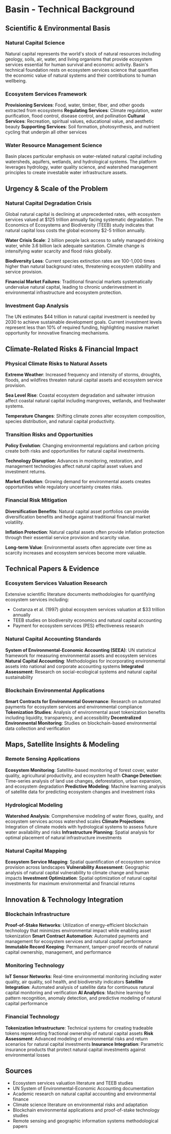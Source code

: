 # Basin - Technical Background

## Scientific & Environmental Basis

### Natural Capital Science
Natural capital represents the world's stock of natural resources including geology, soils, air, water, and living organisms that provide ecosystem services essential for human survival and economic activity. Basin's technical foundation rests on ecosystem services science that quantifies the economic value of natural systems and their contributions to human wellbeing.

### Ecosystem Services Framework
**Provisioning Services**: Food, water, timber, fiber, and other goods extracted from ecosystems
**Regulating Services**: Climate regulation, water purification, flood control, disease control, and pollination
**Cultural Services**: Recreation, spiritual values, educational value, and aesthetic beauty
**Supporting Services**: Soil formation, photosynthesis, and nutrient cycling that underpin all other services

### Water Resource Management Science
Basin places particular emphasis on water-related natural capital including watersheds, aquifers, wetlands, and hydrological systems. The platform leverages hydrology, water quality science, and watershed management principles to create investable water infrastructure assets.

## Urgency & Scale of the Problem

### Natural Capital Degradation Crisis
Global natural capital is declining at unprecedented rates, with ecosystem services valued at $125 trillion annually facing systematic degradation. The Economics of Ecosystems and Biodiversity (TEEB) study indicates that natural capital loss costs the global economy $2-5 trillion annually.

**Water Crisis Scale**: 2 billion people lack access to safely managed drinking water, while 3.6 billion lack adequate sanitation. Climate change is intensifying water scarcity and flood risks globally.

**Biodiversity Loss**: Current species extinction rates are 100-1,000 times higher than natural background rates, threatening ecosystem stability and service provision.

**Financial Market Failures**: Traditional financial markets systematically undervalue natural capital, leading to chronic underinvestment in environmental infrastructure and ecosystem protection.

### Investment Gap Analysis
The UN estimates $44 trillion in natural capital investment is needed by 2030 to achieve sustainable development goals. Current investment levels represent less than 10% of required funding, highlighting massive market opportunity for innovative financing mechanisms.

## Climate-Related Risks & Financial Impact

### Physical Climate Risks to Natural Assets
**Extreme Weather**: Increased frequency and intensity of storms, droughts, floods, and wildfires threaten natural capital assets and ecosystem service provision.

**Sea Level Rise**: Coastal ecosystem degradation and saltwater intrusion affect coastal natural capital including mangroves, wetlands, and freshwater systems.

**Temperature Changes**: Shifting climate zones alter ecosystem composition, species distribution, and natural capital productivity.

### Transition Risks and Opportunities
**Policy Evolution**: Changing environmental regulations and carbon pricing create both risks and opportunities for natural capital investments.

**Technology Disruption**: Advances in monitoring, restoration, and management technologies affect natural capital asset values and investment returns.

**Market Evolution**: Growing demand for environmental assets creates opportunities while regulatory uncertainty creates risks.

### Financial Risk Mitigation
**Diversification Benefits**: Natural capital asset portfolios can provide diversification benefits and hedge against traditional financial market volatility.

**Inflation Protection**: Natural capital assets often provide inflation protection through their essential service provision and scarcity value.

**Long-term Value**: Environmental assets often appreciate over time as scarcity increases and ecosystem services become more valuable.

## Technical Papers & Evidence

### Ecosystem Services Valuation Research
Extensive scientific literature documents methodologies for quantifying ecosystem services including:
- Costanza et al. (1997) global ecosystem services valuation at $33 trillion annually
- TEEB studies on biodiversity economics and natural capital accounting
- Payment for ecosystem services (PES) effectiveness research

### Natural Capital Accounting Standards
**System of Environmental-Economic Accounting (SEEA)**: UN statistical framework for measuring environmental assets and ecosystem services
**Natural Capital Accounting**: Methodologies for incorporating environmental assets into national and corporate accounting systems
**Integrated Assessment**: Research on social-ecological systems and natural capital sustainability

### Blockchain Environmental Applications
**Smart Contracts for Environmental Governance**: Research on automated payments for ecosystem services and environmental compliance
**Tokenization Studies**: Analysis of environmental asset tokenization benefits including liquidity, transparency, and accessibility
**Decentralized Environmental Monitoring**: Studies on blockchain-based environmental data collection and verification

## Maps, Satellite Insights & Modeling

### Remote Sensing Applications
**Ecosystem Monitoring**: Satellite-based monitoring of forest cover, water quality, agricultural productivity, and ecosystem health
**Change Detection**: Time-series analysis of land use changes, deforestation, urban expansion, and ecosystem degradation
**Predictive Modeling**: Machine learning analysis of satellite data for predicting ecosystem changes and investment risks

### Hydrological Modeling
**Watershed Analysis**: Comprehensive modeling of water flows, quality, and ecosystem services across watershed scales
**Climate Projections**: Integration of climate models with hydrological systems to assess future water availability and risks
**Infrastructure Planning**: Spatial analysis for optimal placement of natural infrastructure investments

### Natural Capital Mapping
**Ecosystem Service Mapping**: Spatial quantification of ecosystem service provision across landscapes
**Vulnerability Assessment**: Geographic analysis of natural capital vulnerability to climate change and human impacts
**Investment Optimization**: Spatial optimization of natural capital investments for maximum environmental and financial returns

## Innovation & Technology Integration

### Blockchain Infrastructure
**Proof-of-Stake Networks**: Utilization of energy-efficient blockchain technology that minimizes environmental impact while enabling asset tokenization
**Smart Contract Automation**: Automated payments and management for ecosystem services and natural capital performance
**Immutable Record Keeping**: Permanent, tamper-proof records of natural capital ownership, management, and performance

### Monitoring Technology
**IoT Sensor Networks**: Real-time environmental monitoring including water quality, air quality, soil health, and biodiversity indicators
**Satellite Integration**: Automated analysis of satellite data for continuous natural capital monitoring and verification
**AI Analytics**: Machine learning for pattern recognition, anomaly detection, and predictive modeling of natural capital performance

### Financial Technology
**Tokenization Infrastructure**: Technical systems for creating tradeable tokens representing fractional ownership of natural capital assets
**Risk Assessment**: Advanced modeling of environmental risks and return scenarios for natural capital investments
**Insurance Integration**: Parametric insurance products that protect natural capital investments against environmental losses

## Sources

- Ecosystem services valuation literature and TEEB studies
- UN System of Environmental-Economic Accounting documentation
- Academic research on natural capital accounting and environmental finance
- Climate science literature on environmental risks and adaptation
- Blockchain environmental applications and proof-of-stake technology studies
- Remote sensing and geographic information systems methodological papers
